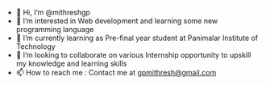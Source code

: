 - 👋 Hi, I’m @mithreshgp
- 👀 I’m interested in Web development and learning some new programming language
- 🌱 I’m currently learning as Pre-final year student at Panimalar Institute of Technology
- 💞️ I’m looking to collaborate on various Internship opportunity to upskill my knowledge and learning skills
- 📫 How to reach me :
Contact me at gpmithresh@gmail.com

<!---
mithreshgp/mithreshgp is a ✨ special ✨ repository because its `README.md` (this file) appears on your GitHub profile.
You can click the Preview link to take a look at your changes.
--->
